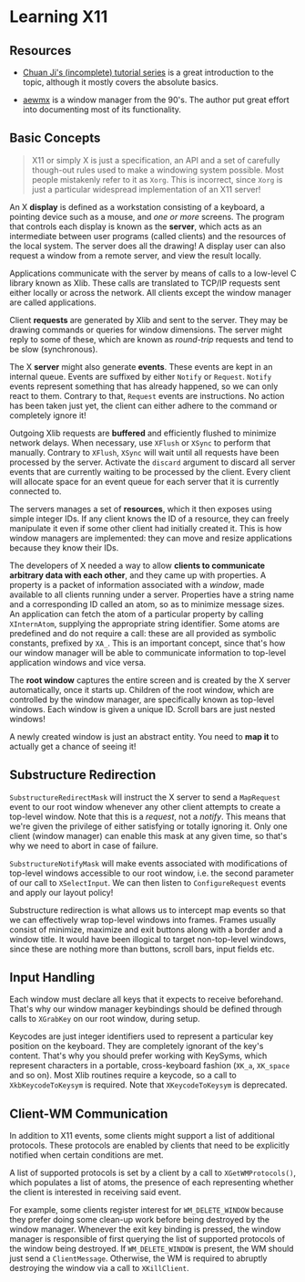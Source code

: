 # Learning X11

## Resources

- [Chuan Ji's (incomplete) tutorial series](https://jichu4n.com/posts/how-x-window-managers-work-and-how-to-write-one-part-i/)
  is a great introduction to the topic, although it mostly covers the
  absolute basics.

- [aewmx](https://github.com/joshuaeckroth/aewmx/) is a window manager
  from the 90's. The author put great effort into documenting most of
  its functionality.

## Basic Concepts

> X11 or simply X is just a specification, an API and a set of
> carefully though-out rules used to make a windowing system possible.
> Most people mistakenly refer to it as `Xorg`. This is incorrect,
> since `Xorg` is just a particular widespread implementation of an
> X11 server!

An X **display** is defined as a workstation consisting of a keyboard,
a pointing device such as a mouse, and *one or more* screens. The
program that controls each display is known as the **server**, which
acts as an intermediate between user programs (called clients) and the
resources of the local system. The server does all the drawing! A
display user can also request a window from a remote server, and view
the result locally.

Applications communicate with the server by means of calls to a
low-level C library known as Xlib. These calls are translated to
TCP/IP requests sent either locally or across the network. All clients
except the window manager are called applications.

Client **requests** are generated by Xlib and sent to the server. They
may be drawing commands or queries for window dimensions. The server
might reply to some of these, which are known as *round-trip* requests
and tend to be slow (synchronous).

The X **server** might also generate **events**. These events are kept
in an internal queue. Events are suffixed by either `Notify` or
`Request`. `Notify` events represent something that has already
happened, so we can only react to them. Contrary to that, `Request`
events are instructions. No action has been taken just yet, the client
can either adhere to the command or completely ignore it!

Outgoing Xlib requests are **buffered** and efficiently flushed to
minimize network delays. When necessary, use `XFlush` or `XSync` to
perform that manually. Contrary to `XFlush`, `XSync` will wait until
all requests have been processed by the server. Activate the `discard`
argument to discard all server events that are currently waiting to be
processed by the client. Every client will allocate space for an event
queue for each server that it is currently connected to.

The servers manages a set of **resources**, which it then exposes
using simple integer IDs. If any client knows the ID of a resource,
they can freely manipulate it even if some other client had initially
created it. This is how window managers are implemented: they can move
and resize applications because they know their IDs.

The developers of X needed a way to allow **clients to communicate
arbitrary data with each other**, and they came up with properties. A
property is a packet of information associated with a *window*, made
available to all clients running under a server. Properties have a
string name and a corresponding ID called an atom, so as to minimize
message sizes. An application can fetch the atom of a particular
property by calling `XInternAtom`, supplying the appropriate string
identifier. Some atoms are predefined and do not require a call: these
are all provided as symbolic constants, prefixed by `XA_`. This is an
important concept, since that's how our window manager will be able to
communicate information to top-level application windows and vice
versa.

The **root window** captures the entire screen and is created by the X
server automatically, once it starts up. Children of the root window,
which are controlled by the window manager, are specifically known as
top-level windows. Each window is given a unique ID. Scroll bars are
just nested windows! 

A newly created window is just an abstract entity. You need to **map
it** to actually get a chance of seeing it!

## Substructure Redirection

`SubstructureRedirectMask` will instruct the X server to send a
`MapRequest` event to our root window whenever any other client
attempts to create a top-level window. Note that this is a *request*,
not a *notify*. This means that we're given the privilege of either
satisfying or totally ignoring it. Only one client (window manager)
can enable this mask at any given time, so that's why we need to
abort in case of failure.

`SubstructureNotifyMask` will make events associated with
modifications of top-level windows accessible to our root window, i.e.
the second parameter of our call to `XSelectInput`. We can then listen
to `ConfigureRequest` events and apply our layout policy!

Substructure redirection is what allows us to intercept map events so
that we can effectively wrap top-level windows into frames. Frames
usually consist of minimize, maximize and exit buttons along with a
border and a window title. It would have been illogical to target
non-top-level windows, since these are nothing more than buttons,
scroll bars, input fields etc.

## Input Handling

Each window must declare all keys that it expects to receive
beforehand. That's why our window manager keybindings should be
defined through calls to `XGrabKey` on our root window, during setup.

Keycodes are just integer identifiers used to represent a particular
key position on the keyboard. They are completely ignorant of the
key's content. That's why you should prefer working with KeySyms,
which represent characters in a portable, cross-keyboard fashion
(`XK_a`, `XK_space` and so on). Most Xlib routines require a keycode,
so a call to `XkbKeycodeToKeysym` is required. Note that
`XKeycodeToKeysym` is deprecated.

## Client-WM Communication 

In addition to X11 events, some clients might support a list of
additional protocols. These protocols are enabled by clients that need
to be explicitly notified when certain conditions are met.

A list of supported protocols is set by a client by a call to
`XGetWMProtocols()`, which populates a list of atoms, the presence of
each representing whether the client is interested in receiving said
event.

For example, some clients register interest for `WM_DELETE_WINDOW`
because they prefer doing some clean-up work before being destroyed by
the window manager. Whenever the exit key binding is pressed, the
window manager is responsible of first querying the list of supported
protocols of the window being destroyed. If `WM_DELETE_WINDOW` is
present, the WM should just send a `ClientMessage`. Otherwise,
the WM is required to abruptly destroying the window via a call to
`XKillClient`.
